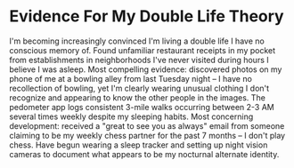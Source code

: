# Evidence For My Double Life Theory

I'm becoming increasingly convinced I'm living a double life I have no conscious memory of. Found unfamiliar restaurant receipts in my pocket from establishments in neighborhoods I've never visited during hours I believe I was asleep. Most compelling evidence: discovered photos on my phone of me at a bowling alley from last Tuesday night – I have no recollection of bowling, yet I'm clearly wearing unusual clothing I don't recognize and appearing to know the other people in the images. The pedometer app logs consistent 3-mile walks occurring between 2-3 AM several times weekly despite my sleeping habits. Most concerning development: received a "great to see you as always" email from someone claiming to be my weekly chess partner for the past 7 months – I don't play chess. Have begun wearing a sleep tracker and setting up night vision cameras to document what appears to be my nocturnal alternate identity.